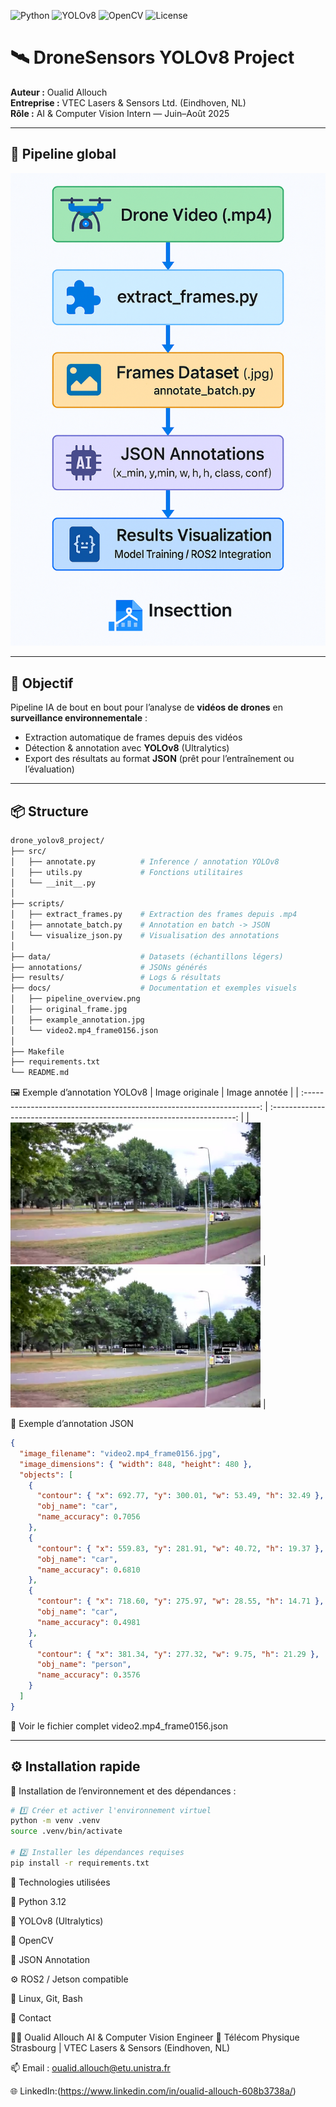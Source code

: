 ![Python](https://img.shields.io/badge/Python-3.12-blue?logo=python)
![YOLOv8](https://img.shields.io/badge/YOLOv8-Ultralytics-orange)
![OpenCV](https://img.shields.io/badge/OpenCV-4.12.0-green)
![License](https://img.shields.io/badge/license-MIT-lightgrey)

# 🛰️ DroneSensors YOLOv8 Project

**Auteur :** Oualid Allouch  
**Entreprise :** VTEC Lasers & Sensors Ltd. (Eindhoven, NL)  
**Rôle :** AI & Computer Vision Intern — Juin–Août 2025  

---

## 🧠 Pipeline global

<p align="center">
  <img src="docs/pipeline_overview.png" alt="YOLOv8 Drone Pipeline" width="700"/>
</p>

---

## 🎯 Objectif

Pipeline IA de bout en bout pour l’analyse de **vidéos de drones** en **surveillance environnementale** :

- Extraction automatique de frames depuis des vidéos  
- Détection & annotation avec **YOLOv8** (Ultralytics)  
- Export des résultats au format **JSON** (prêt pour l’entraînement ou l’évaluation)

---

## 📦 Structure

```bash
drone_yolov8_project/
├── src/
│   ├── annotate.py          # Inference / annotation YOLOv8
│   ├── utils.py             # Fonctions utilitaires
│   └── __init__.py
│
├── scripts/
│   ├── extract_frames.py    # Extraction des frames depuis .mp4
│   ├── annotate_batch.py    # Annotation en batch -> JSON
│   └── visualize_json.py    # Visualisation des annotations
│
├── data/                    # Datasets (échantillons légers)
├── annotations/             # JSONs générés
├── results/                 # Logs & résultats
├── docs/                    # Documentation et exemples visuels
│   ├── pipeline_overview.png
│   ├── original_frame.jpg
│   ├── example_annotation.jpg
│   └── video2.mp4_frame0156.json
│
├── Makefile
├── requirements.txt
└── README.md
```
🖼️ Exemple d’annotation YOLOv8
|                            Image originale                            |                              Image annotée                              |
| :-------------------------------------------------------------------: | :---------------------------------------------------------------------: |
| <img src="docs/original_frame.jpg" alt="Frame originale" width="400"> | <img src="docs/example_annotation.jpg" alt="Frame annotée" width="400"> |


📄 Exemple d’annotation JSON
```json
{
  "image_filename": "video2.mp4_frame0156.jpg",
  "image_dimensions": { "width": 848, "height": 480 },
  "objects": [
    {
      "contour": { "x": 692.77, "y": 300.01, "w": 53.49, "h": 32.49 },
      "obj_name": "car",
      "name_accuracy": 0.7056
    },
    {
      "contour": { "x": 559.83, "y": 281.91, "w": 40.72, "h": 19.37 },
      "obj_name": "car",
      "name_accuracy": 0.6810
    },
    {
      "contour": { "x": 718.60, "y": 275.97, "w": 28.55, "h": 14.71 },
      "obj_name": "car",
      "name_accuracy": 0.4981
    },
    {
      "contour": { "x": 381.34, "y": 277.32, "w": 9.75, "h": 21.29 },
      "obj_name": "person",
      "name_accuracy": 0.3576
    }
  ]
}
```
📁 Voir le fichier complet video2.mp4_frame0156.json

---

## ⚙️ Installation rapide

🧩 Installation de l’environnement et des dépendances :

```bash
# 1️⃣ Créer et activer l'environnement virtuel
python -m venv .venv
source .venv/bin/activate

# 2️⃣ Installer les dépendances requises
pip install -r requirements.txt
```

🧰 Technologies utilisées

🐍 Python 3.12

🧠 YOLOv8 (Ultralytics)

🎥 OpenCV

🧾 JSON Annotation

⚙️ ROS2 / Jetson compatible

🧩 Linux, Git, Bash

🔗 Contact

👨‍💻 Oualid Allouch
AI & Computer Vision Engineer
📍 Télécom Physique Strasbourg | VTEC Lasers & Sensors (Eindhoven, NL)

📫 Email : oualid.allouch@etu.unistra.fr

🌐 LinkedIn:(https://www.linkedin.com/in/oualid-allouch-608b3738a/)



